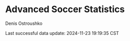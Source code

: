 # Advanced Soccer Statistics
Denis Ostroushko

<!-- gfm -->

Last successful data update: 2024-11-23 19:19:35 CST
